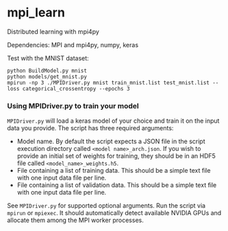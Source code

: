 # mpi_learn
Distributed learning with mpi4py

Dependencies: MPI and mpi4py, numpy, keras

Test with the MNIST dataset:
```
python BuildModel.py mnist
python models/get_mnist.py
mpirun -np 3 ./MPIDriver.py mnist train_mnist.list test_mnist.list --loss categorical_crossentropy --epochs 3
```

### Using MPIDriver.py to train your model

`MPIDriver.py` will load a keras model of your choice and train it on the input data you provide.  The script has three required arguments:
- Model name.  By default the script expects a JSON file in the script execution directory called `<model name>_arch.json`.  If you wish to provide an initial set of weights for training, they should be in an HDF5 file called `<model_name>_weights.h5`.  
- File containing a list of training data.  This should be a simple text file with one input data file per line.
- File containing a list of validation data.  This should be a simple text file with one input data file per line.  

See `MPIDriver.py` for supported optional arguments.  Run the script via `mpirun` or `mpiexec`.  It should automatically detect available NVIDIA GPUs and allocate them among the MPI worker processes.
